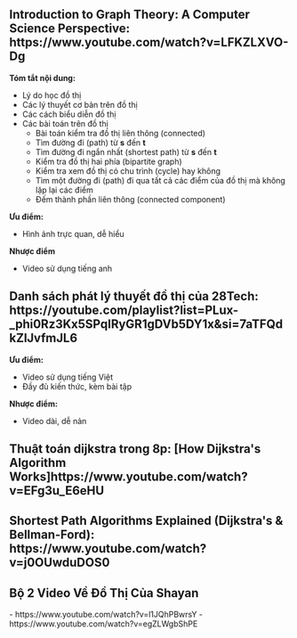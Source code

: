<h2>Introduction to Graph Theory: A Computer Science Perspective: https://www.youtube.com/watch?v=LFKZLXVO-Dg </h2>

**Tóm tắt nội dung:**
- Lý do học đồ thị
- Các lý thuyết cơ bản trên đồ thị
- Các cách biểu diễn đồ thị
- Các bài toán trên đồ thị
    - Bài toán kiểm tra đồ thị liên thông (connected)
    - Tìm đường đi (path) từ **s** đến **t**
    - Tìm đường đi ngắn nhất (shortest path) từ **s** đến **t**
    - Kiểm tra đồ thị hai phía (bipartite graph)
    - Kiểm tra xem đồ thị có chu trình (cycle) hay không
    - Tìm một đường đi (path) đi qua tất cả các điểm của đồ thị mà không lặp lại các điểm
    - Đếm thành phần liên thông (connected component)

**Ưu điểm:**
- Hình ảnh trực quan, dễ hiểu

**Nhược điểm**
- Video sử dụng tiếng anh

<h2>Danh sách phát lý thuyết đồ thị của 28Tech: https://youtube.com/playlist?list=PLux-_phi0Rz3Kx5SPqIRyGR1gDVb5DY1x&si=7aTFQdkZlJvfmJL6</h2>

**Ưu điểm:**
- Video sử dụng tiếng Việt
- Đầy đủ kiến thức, kèm bài tập

**Nhược điểm:**
- Video dài, dễ nản

<h2>Thuật toán dijkstra trong 8p: [How Dijkstra's Algorithm Works]https://www.youtube.com/watch?v=EFg3u_E6eHU</h2>

<h2>Shortest Path Algorithms Explained (Dijkstra's & Bellman-Ford): https://www.youtube.com/watch?v=j0OUwduDOS0</h2>

<h2>Bộ 2 Video Về Đồ Thị Của Shayan</h2>
- https://www.youtube.com/watch?v=l1JQhPBwrsY
- https://www.youtube.com/watch?v=egZLWgbShPE

